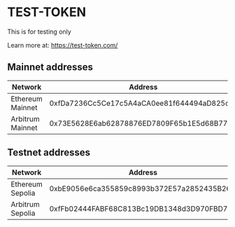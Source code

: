# TEST-TOKEN

This is for testing only

Learn more at: https://test-token.com/

## Mainnet addresses

| Network          | Address                                    |
| ---------------- | ------------------------------------------ |
| Ethereum Mainnet | 0xfDa7236Cc5Ce17c5A4aCA0ee81f644494aD825cd |
| Arbitrum Mainnet | 0x73E5628E6ab62878876ED7809F65b1E5d68B770C |

## Testnet addresses

| Network          | Address                                    |
| ---------------- | ------------------------------------------ |
| Ethereum Sepolia | 0xbE9056e6ca355859c8993b372E57a2852435B26A |
| Arbitrum Sepolia | 0xfFb02444FABF68C813Bc19DB1348d3D970FBD786 |
